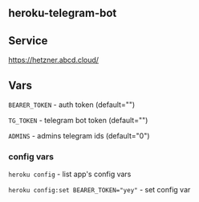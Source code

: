 ## heroku-telegram-bot

## Service
https://hetzner.abcd.cloud/

## Vars
`BEARER_TOKEN` - auth token (default="")

`TG_TOKEN` - telegram bot token (default="")

`ADMINS` - admins telegram ids (default="0")


### config vars
`heroku config` - list app's config vars

`heroku config:set BEARER_TOKEN="yey"` - set config var

